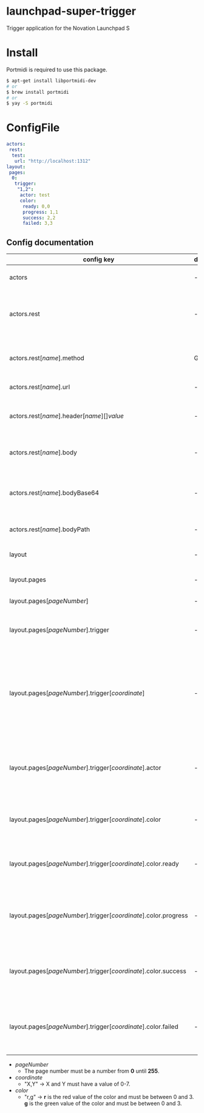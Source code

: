# launchpad-super-trigger
Trigger application for the Novation Launchpad S

# Install
Portmidi is required to use this package.

```bash
$ apt-get install libportmidi-dev
# or
$ brew install portmidi
# or 
$ yay -S portmidi
```

# ConfigFile

```yaml
actors:
 rest:
  test:
   url: "http://localhost:1312"
layout:
 pages:
  0:
   trigger:
    "1,2":
     actor: test
     color:
      ready: 0,0
      progress: 1,1
      success: 2,2
      failed: 3,3
```

## Config documentation

| config key | default | mandatory | description |
|---|---|---|---|
| actors | - | false | Contains all available actors. |
| actors.rest | - | false | Contains all available rest actors. An rest actor will call an rest service. |
| actors.rest[*name*].method | GET | false | The http method which should be used. |
| actors.rest[*name*].url | - | **true** | The target url. |
| actors.rest[*name*].header[*name*][]*value* | - | false | The http headers which should be used. |
| actors.rest[*name*].body | - | false | The body content for the http request. |
| actors.rest[*name*].bodyBase64 | - | false | The body content for the http request encoded in base64. |
| actors.rest[*name*].bodyPath | - | false | The body file for the http request. |
| layout | - | false | Contains all layout settings. |
| layout.pages | - | false | Contains all page settings. |
| layout.pages[*pageNumber*] | - | false | Contains a page setting. |
| layout.pages[*pageNumber*].trigger | - | false | Contains settings about the trigger on this page. |
| layout.pages[*pageNumber*].trigger[*coordinate*] | - | false | Contains settings about the trigger which should be called if the given button at *coordinate* is hit. |
| layout.pages[*pageNumber*].trigger[*coordinate*].actor | - | **true** | The name of the actor (see actor config) which should be called if the trigger is hit. |
| layout.pages[*pageNumber*].trigger[*coordinate*].color | - | false | Contains the *color* settings about the trigger. |
| layout.pages[*pageNumber*].trigger[*coordinate*].color.ready | - | false | The color which should be used if the trigger is ready. |
| layout.pages[*pageNumber*].trigger[*coordinate*].color.progress | - | false | The color which should be used as long as the actor is in progress. |
| layout.pages[*pageNumber*].trigger[*coordinate*].color.success | - | false | The color which should be used if the actor work was done successfully. |
| layout.pages[*pageNumber*].trigger[*coordinate*].color.failed | - | false | The color which should be used if the actor work was done wrong. |

* *pageNumber*
    * The page number must be a number from **0** until **255**.
* *coordinate*
    * "X,Y" -> X and Y must have a value of 0-7.
* *color*
    * "r,g" -> **r** is the red value of the color and must be between 0 and 3. **g** is the green value of the color and must be between 0 and 3.